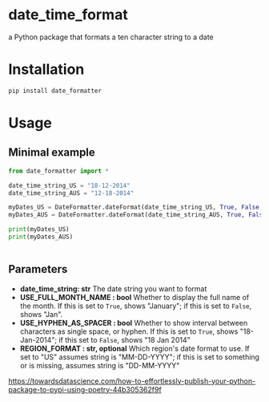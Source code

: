 # date_time_format
a Python package that formats a ten character string to a date

# Installation
```bash
pip install date_formatter
```
# Usage
## Minimal example
```python
from date_formatter import *

date_time_string_US = "18-12-2014"
date_time_string_AUS = "12-18-2014"

myDates_US = DateFormatter.dateFormat(date_time_string_US, True, False, "US")
myDates_AUS = DateFormatter.dateFormat(date_time_string_AUS, True, False)

print(myDates_US)
print(myDates_AUS)
    
```

## Parameters
* **date_time_string: str**
The date string you want to format
* **USE_FULL_MONTH_NAME : bool**
    Whether to display the full name of the month. If this is set to `True`, shows "January"; if this is set to `False`, shows "Jan".
* **USE_HYPHEN_AS_SPACER : bool**
    Whether to show interval between characters as single space, or hyphen. If this is set to `True`, shows "18-Jan-2014"; if this set to `False`, shows "18 Jan 2014"
* **REGION_FORMAT : str, optional**
    Which region's date format to use. If set to "US" assumes string is "MM-DD-YYYY"; if this is set to something or is missing, assumes string is "DD-MM-YYYY"

https://towardsdatascience.com/how-to-effortlessly-publish-your-python-package-to-pypi-using-poetry-44b305362f9f
